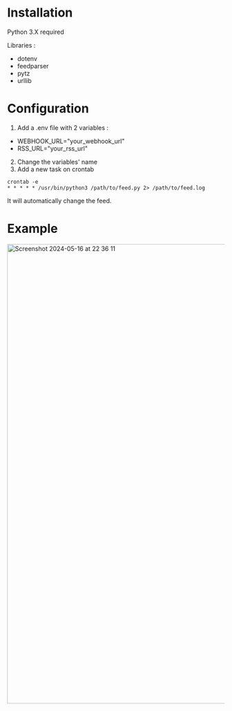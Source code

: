 # Installation

Python 3.X required

Libraries :
- dotenv
- feedparser
- pytz
- urllib

# Configuration

1. Add a .env file with 2 variables :
  - WEBHOOK_URL="your_webhook_url"
  - RSS_URL="your_rss_url"
2. Change the variables' name
3. Add a new task on crontab

```shell
crontab -e
* * * * * /usr/bin/python3 /path/to/feed.py 2> /path/to/feed.log
```

It will automatically change the feed.

# Example

<img width="1064" alt="Screenshot 2024-05-16 at 22 36 11" src="https://github.com/RickHolaaa/Feed-Parser/assets/66788498/584b32a4-57c9-459a-8c15-77ecf3a0d2e9">
